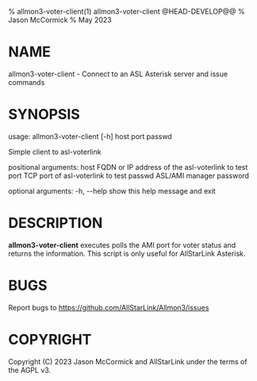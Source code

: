 % allmon3-voter-client(1) allmon3-voter-client @HEAD-DEVELOP@@
% Jason McCormick
% May 2023

# NAME
allmon3-voter-client - Connect to an ASL Asterisk server and issue commands

# SYNOPSIS
usage: allmon3-voter-client [-h] host port passwd 

Simple client to asl-voterlink

positional arguments:
  host        FQDN or IP address of the asl-voterlink to test
  port        TCP port of asl-voterlink to test
  passwd      ASL/AMI manager password

optional arguments:
  -h, \-\-help  show this help message and exit

# DESCRIPTION
**allmon3-voter-client** executes polls the
AMI port for voter status and returns the
information. This script is only useful for
AllStarLink Asterisk.

# BUGS
Report bugs to https://github.com/AllStarLink/Allmon3/issues

# COPYRIGHT
Copyright (C) 2023 Jason McCormick and AllStarLink
under the terms of the AGPL v3.


